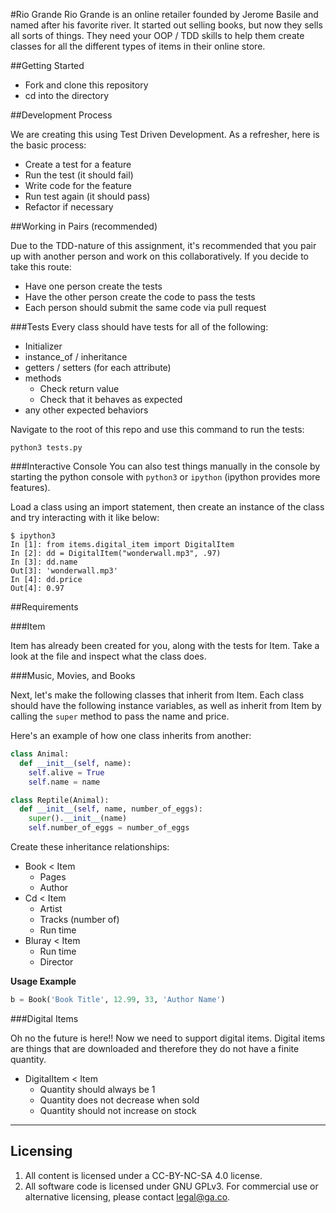 #Rio Grande
Rio Grande is an online retailer founded by Jerome Basile and named after his
favorite river. It started out selling books, but now they sells all sorts of
things. They need your OOP / TDD skills to help them create classes for all the
different types of items in their online store.

##Getting Started

* Fork and clone this repository
* cd into the directory

##Development Process

We are creating this using Test Driven Development. As a refresher, here is the
basic process:

* Create a test for a feature
* Run the test (it should fail)
* Write code for the feature
* Run test again (it should pass)
* Refactor if necessary

##Working in Pairs (recommended)

Due to the TDD-nature of this assignment, it's recommended that you pair up
with another person and work on this collaboratively. If you decide to take
this route:

* Have one person create the tests
* Have the other person create the code to pass the tests
* Each person should submit the same code via pull request

###Tests
Every class should have tests for all of the following:

* Initializer
* instance_of / inheritance
* getters / setters (for each attribute)
* methods
  * Check return value
  * Check that it behaves as expected
* any other expected behaviors

Navigate to the root of this repo and use this command to run the tests:

```
python3 tests.py
```

###Interactive Console
You can also test things manually in the console by starting the python
console with `python3` or `ipython` (ipython provides more features).

Load a class using an import statement, then create an instance of
the class and try interacting with it like below:

```
$ ipython3
In [1]: from items.digital_item import DigitalItem
In [2]: dd = DigitalItem("wonderwall.mp3", .97)
In [3]: dd.name
Out[3]: 'wonderwall.mp3'
In [4]: dd.price
Out[4]: 0.97
```

##Requirements

###Item

Item has already been created for you, along with the tests for Item. Take a
look at the file and inspect what the class does.

###Music, Movies, and Books

Next, let's make the following classes that inherit from Item. Each class
should have the following instance variables, as well as inherit from Item by
calling the `super` method to pass the name and price.

Here's an example of how one class inherits from another:

```py
class Animal:
  def __init__(self, name):
    self.alive = True
    self.name = name

class Reptile(Animal):
  def __init__(self, name, number_of_eggs):
    super().__init__(name)
    self.number_of_eggs = number_of_eggs
```

Create these inheritance relationships:

* Book < Item
  * Pages
  * Author
* Cd < Item
  * Artist
  * Tracks (number of)
  * Run time
* Bluray < Item
  * Run time
  * Director

**Usage Example**

```py
b = Book('Book Title', 12.99, 33, 'Author Name')
```

###Digital Items

Oh no the future is here!! Now we need to support digital items. Digital items are things that are downloaded and therefore they do not have a finite quantity.

* DigitalItem < Item
  * Quantity should always be 1
  * Quantity does not decrease when sold
  * Quantity should not increase on stock

---

## Licensing
1. All content is licensed under a CC-BY-NC-SA 4.0 license.
2. All software code is licensed under GNU GPLv3. For commercial use or alternative licensing, please contact legal@ga.co.
